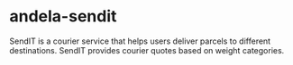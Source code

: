 # andela-sendit
SendIT is a courier service that helps users deliver parcels to different destinations. SendIT provides courier quotes based on weight categories.
